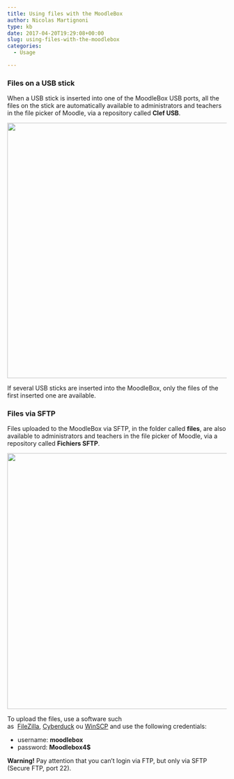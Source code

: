 ```yaml
---
title: Using files with the MoodleBox
author: Nicolas Martignoni
type: kb
date: 2017-04-20T19:29:08+00:00
slug: using-files-with-the-moodlebox
categories:
  - Usage

---
```

### <span id="Files_on_a_USB_stick">Files on a USB stick</span>

When a USB stick is inserted into one of the MoodleBox USB ports, all the files on the stick are automatically available to administrators and teachers in the file picker of Moodle, via a repository called **Clef USB**.

<img class="alignnone size-full wp-image-474" src="https://moodlebox.net/fr/wp-content/uploads/sites/4/2017/04/ClefUSB.png" alt="" width="907" height="586" />

If several USB sticks are inserted into the MoodleBox, only the files of the first inserted one are available.

### <span id="Files_via_SFTP">Files via SFTP</span>

Files uploaded to the MoodleBox via SFTP, in the folder called **files**, are also available to administrators and teachers in the file picker of Moodle, via a repository called **Fichiers SFTP**.

<img class="alignnone size-full wp-image-476" src="https://moodlebox.net/fr/wp-content/uploads/sites/4/2017/04/FichiersSFTP.png" alt="" width="908" height="587" />

To upload the files, use a software such as  <a href="https://filezilla-project.org/" target="_blank">FileZilla</a>, <a href="https://cyberduck.io/" target="_blank">Cyberduck</a> ou <a href="http://winscp.net/" target="_blank">WinSCP</a> and use the following credentials:

  * username: **moodlebox**
  * password: **Moodlebox4$**

**Warning!** Pay attention that you can&#8217;t login via FTP, but only via SFTP (Secure FTP, port 22).